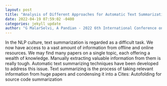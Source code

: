```yaml
--- 
layout: post 
title: "Analysis of Different Approaches for Automatic Text Summarization" 
date: 2022-04-19 07:59:02 -0400 
categories: jekyll update 
author: "G MalarSelvi, A Pandian - 2022 6th International Conference on Computing , 2022" 
--- 
```

In the NLP culture, text summarization is regarded as a difficult task. We now have access to a vast amount of information from offline and online resources. We may find many papers on a single topic, each offering a wealth of knowledge. Manually extracting valuable information from them is really tough. Automatic text summarizing techniques have been developed to address this issue. Text summarizing is the process of taking relevant information from huge papers and condensing it into a Cites: Autofolding for source code summarization
